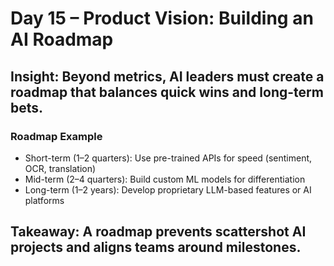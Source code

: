

# Day 15 – Product Vision: Building an AI Roadmap

## Insight: Beyond metrics, AI leaders must create a roadmap that balances quick wins and long-term bets.

### Roadmap Example
- Short-term (1–2 quarters): Use pre-trained APIs for speed (sentiment, OCR, translation)
- Mid-term (2–4 quarters): Build custom ML models for differentiation
- Long-term (1–2 years): Develop proprietary LLM-based features or AI platforms

## Takeaway: A roadmap prevents scattershot AI projects and aligns teams around milestones.
